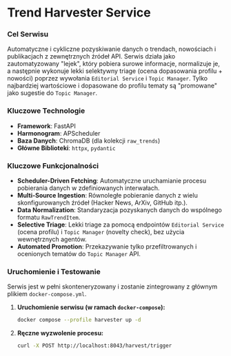 # Trend Harvester Service

### Cel Serwisu
Automatyczne i cykliczne pozyskiwanie danych o trendach, nowościach i publikacjach z zewnętrznych źródeł API. Serwis działa jako zautomatyzowany "lejek", który pobiera surowe informacje, normalizuje je, a następnie wykonuje lekki selektywny triage (ocena dopasowania profilu + nowości) poprzez wywołania `Editorial Service` i `Topic Manager`. Tylko najbardziej wartościowe i dopasowane do profilu tematy są "promowane" jako sugestie do `Topic Manager`.

### Kluczowe Technologie
- **Framework**: FastAPI
- **Harmonogram**: APScheduler
- **Baza Danych**: ChromaDB (dla kolekcji `raw_trends`)
- **Główne Biblioteki**: `httpx`, `pydantic`

### Kluczowe Funkcjonalności
- **Scheduler-Driven Fetching**: Automatyczne uruchamianie procesu pobierania danych w zdefiniowanych interwałach.
- **Multi-Source Ingestion**: Równoległe pobieranie danych z wielu skonfigurowanych źródeł (Hacker News, ArXiv, GitHub itp.).
- **Data Normalization**: Standaryzacja pozyskanych danych do wspólnego formatu `RawTrendItem`.
- **Selective Triage**: Lekki triage za pomocą endpointów `Editorial Service` (ocena profilu) i `Topic Manager` (novelty check), bez użycia wewnętrznych agentów.
- **Automated Promotion**: Przekazywanie tylko przefiltrowanych i ocenionych tematów do `Topic Manager` API.

### Uruchomienie i Testowanie
Serwis jest w pełni skonteneryzowany i zostanie zintegrowany z głównym plikiem `docker-compose.yml`.

1.  **Uruchomienie serwisu (w ramach `docker-compose`):**
    ```bash
    docker compose --profile harvester up -d
    ```
2.  **Ręczne wyzwolenie procesu:**
    ```bash
    curl -X POST http://localhost:8043/harvest/trigger
    ```
